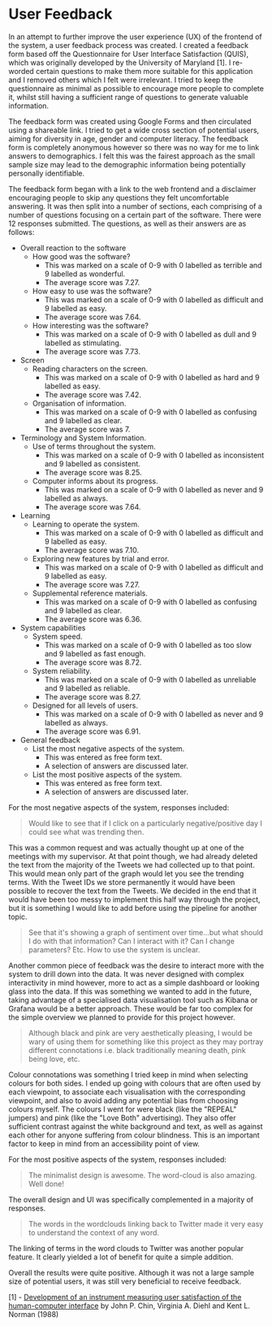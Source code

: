 # User Feedback
In an attempt to further improve the user experience (UX) of the frontend of the system, a user feedback process was created. I created a feedback form based off the Questionnaire for User Interface Satisfaction (QUIS), which was originally developed by the University of Maryland [1]. I re-worded certain questions to make them more suitable for this application and I removed others which I felt were irrelevant. I tried to keep the questionnaire as minimal as possible to encourage more people to complete it, whilst still having a sufficient range of questions to generate valuable information.

The feedback form was created using Google Forms and then circulated using a shareable link. I tried to get a wide cross section of potential users, aiming for diversity in age, gender and computer literacy. The feedback form is completely anonymous however so there was no way for me to link answers to demographics. I felt this was the fairest approach as the small sample size may lead to the demographic information being potentially personally identifiable.

The feedback form began with a link to the web frontend and a disclaimer encouraging people to skip any questions they felt uncomfortable answering. It was then split into a number of sections, each comprising of a number of questions focusing on a certain part of the software. There were 12 responses submitted. The questions, as well as their answers are as follows:
* Overall reaction to the software
  * How good was the software?
    * This was marked on a scale of 0-9 with 0 labelled as terrible and 9 labelled as wonderful.
    * The average score was 7.27.
  * How easy to use was the software?
    * This was marked on a scale of 0-9 with 0 labelled as difficult and 9 labelled as easy.
    * The average score was 7.64.
  * How interesting was the software?
    * This was marked on a scale of 0-9 with 0 labelled as dull and 9 labelled as stimulating.
    * The average score was 7.73.
* Screen
  * Reading characters on the screen.
    * This was marked on a scale of 0-9 with 0 labelled as hard and 9 labelled as easy.
    * The average score was 7.42.
  * Organisation of information.
    * This was marked on a scale of 0-9 with 0 labelled as confusing and 9 labelled as clear.
    * The average score was 7.
* Terminology and System Information.
  * Use of terms throughout the system.
    * This was marked on a scale of 0-9 with 0 labelled as inconsistent and 9 labelled as consistent.
    * The average score was 8.25.
  * Computer informs about its progress.
    * This was marked on a scale of 0-9 with 0 labelled as never and 9 labelled as always.
    * The average score was 7.64.
* Learning
  * Learning to operate the system.
    * This was marked on a scale of 0-9 with 0 labelled as difficult and 9 labelled as easy.
    * The average score was 7.10.
  * Exploring new features by trial and error.
    * This was marked on a scale of 0-9 with 0 labelled as difficult and 9 labelled as easy.
    * The average score was 7.27.
  * Supplemental reference materials.
    * This was marked on a scale of 0-9 with 0 labelled as confusing and 9 labelled as clear.
    * The average score was 6.36.
* System capabilities
  * System speed.
    * This was marked on a scale of 0-9 with 0 labelled as too slow and 9 labelled as fast enough.
    * The average score was 8.72.
  * System reliability.
    * This was marked on a scale of 0-9 with 0 labelled as unreliable and 9 labelled as reliable.
    * The average score was 8.27.
  * Designed for all levels of users.
    * This was marked on a scale of 0-9 with 0 labelled as never and 9 labelled as always.
    * The average score was 6.91.
* General feedback
  * List the most negative aspects of the system.
    * This was entered as free form text.
    * A selection of answers are discussed later.
  * List the most positive aspects of the system.
    * This was entered as free form text.
    * A selection of answers are discussed later.

For the most negative aspects of the system, responses included:
> Would like to see that if I click on a particularly negative/positive day I could see what was trending then.

This was a common request and was actually thought up at one of the meetings with my supervisor. At that point though, we had already deleted the text from the majority of the Tweets we had collected up to that point. This would mean only part of the graph would let you see the trending terms. With the Tweet IDs we store permanently it would have been possible to recover the text from the Tweets. We decided in the end that it would have been too messy to implement this half way through the project, but it is something I would like to add before using the pipeline for another topic.

> See that it's showing a graph of sentiment over time...but what should I do with that information? Can I interact with it? Can I change parameters? Etc. How to use the system is unclear.

Another common piece of feedback was the desire to interact more with the system to drill down into the data. It was never designed with complex interactivity in mind however, more to act as a simple dashboard or looking glass into the data. If this was something we wanted to add in the future, taking advantage of a specialised data visualisation tool such as Kibana or Grafana would be a better approach. These would be far too complex for the simple overview we planned to provide for this project however.

> Although black and pink are very aesthetically pleasing, I would be wary of using them for something like this project as they may portray different connotations i.e. black traditionally meaning death, pink being love, etc.

Colour connotations was something I tried keep in mind when selecting colours for both sides. I ended up going with colours that are often used by each viewpoint, to associate each visualisation with the corresponding viewpoint, and also to avoid adding any potential bias from choosing colours myself. The colours I went for were black (like the "REPEAL" jumpers) and pink (like the "Love Both" advertising). They also offer sufficient contrast against the white background and text, as well as against each other for anyone suffering from colour blindness. This is an important factor to keep in mind from an accessibility point of view.

For the most positive aspects of the system, responses included:
> The minimalist design is awesome. The word-cloud is also amazing. Well done!

The overall design and UI was specifically complemented in a majority of responses.

> The words in the wordclouds linking back to Twitter made it very easy to understand the context of any word.

The linking of terms in the word clouds to Twitter was another popular feature. It clearly yielded a lot of benefit for quite a simple addition.

Overall the results were quite positive. Although it was not a large sample size of potential users, it was still very beneficial to receive feedback.

[1] - [Development of an instrument measuring user satisfaction of the human-computer interface](http://delivery.acm.org/10.1145/60000/57203/p213-chin.pdf) by John P. Chin, Virginia A. Diehl and Kent L. Norman (1988)
